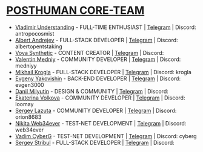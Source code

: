 # [POSTHUMAN CORE-TEAM](https://posthuman.digital/team)

- [Vladimir Understanding](https://github.com/Antropocosmist) - FULL-TIME ENTHUSIAST | [Telegram](https://t.me/antropocosmist) | Discord: antropocosmist
- [Albert Andrejev](https://github.com/albertandrejev) - FULL-STACK DEVELOPER        | [Telegram](https://t.me/Albert_OpenTech) | Discord: albertopentstaking
- [Vova Synthetic](https://www.instagram.com/synth_etic_/) - CONTENT CREATOR         | [Telegram](https://t.me/synth_etic) | Discord:
- [Valentin Medniy](https://github.com/Medniyy) - COMMUNITY DEVELOPER                | [Telegram](https://t.me/privetandreynugdejeti) | Discord: medniyy
- [Mikhail Krogla](https://github.com/krogla) - FULL-STACK DEVELOPER                 | [Telegram](https://t.me/krogla) | Discord: krogla
- [Evgeny Yakovishin](https://github.com/evgen3000) - BACK-END DEVELOPER             | [Telegram](https://t.me/lhavebeen) | Discord: evgen3000
- [Danil Milyutin](https://github.com/avallonn) - DESIGN & COMMUNITY                 | [Telegram](https://t.me/ava_lonnn) | Discord:
- [Ekaterina Volkova](https://github.com/loomay) - COMMUNITY DEVELOPER               | [Telegram](https://t.me/loomayy) | Discord: loomay
- [Sergey Lazuta](https://github.com/orion-s-s) - COMMUNITY DEVELOPER                | [Telegram](https://t.me/s_orion) | Discord: orion8683
- [Nikita Web34ever](https://github.com/web3validator) - TEST-NET DEVELOPMENT        | [Telegram](https://t.me/web34ever) | Discord: web34ever
- [Vadim CyberG](https://github.com/Vgk88) - TEST-NET DEVELOPMENT                    | [Telegram](https://t.me/cryptoq11) | Discord: cyberg
- [Sergey Stribul](https://github.com/stribulsergey) - FULL-STACK DEVELOPER          | [Telegram](https://t.me/ssargiuz) | Discord:
